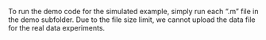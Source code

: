 To run the demo code for the simulated example, simply run each “.m” file in the demo subfolder. Due to the file size limit, we cannot upload the data file for the real data experiments. 
